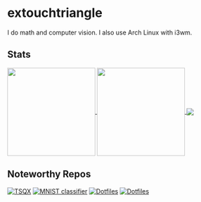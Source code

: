 # extouchtriangle

I do math and computer vision.
I also use Arch Linux with i3wm.

## Stats

<!---![my stats](https://extouchtriangle-readme-stats.vercel.app/api?username=extouchtriangle&theme=tokyonight&show_icons=true&border_color=43c2b2)
![my preferred languages](https://extouchtriangle-readme-stats.vercel.app/api/top-langs/?username=extouchtriangle&theme=tokyonight&show_icons=true&border_color=43c2b2&layout=donut)--->
<a href="https://github.com/extouchtriangle">
  <img height=200 align="center" src="https://extouchtriangle-readme-stats.vercel.app/api?username=extouchtriangle&theme=tokyonight&show_icons=true&border_color=43c2b2&rank_icon=github" />
</a>
<a href="https://github.com/extouchtriangle?tab=repositories">
  <img height=200 align="center" src="https://extouchtriangle-readme-stats.vercel.app/api/top-langs/?username=extouchtriangle&theme=tokyonight&show_icons=true&border_color=43c2b2&layout=donut&exclude_repo=dotfiles&hide=perl" />
</a>
<a href="https://github.com/extouchtriangle">
  <img align="center" src="https://extouchtriangle-readme-streak-stats.vercel.app?user=extouchtriangle&theme=tokyonight&border=43c2b2" />
</a>

## Noteworthy Repos

[![TSQX](https://extouchtriangle-readme-stats.vercel.app/api/pin/?username=extouchtriangle&repo=tree-sitter-tsqx&theme=tokyonight&border_color=43c2b2&show_owner=true)](https://github.com/extouchtriangle/tree-sitter-tsqx)
[![MNIST classifier](https://extouchtriangle-readme-stats.vercel.app/api/pin/?username=extouchtriangle&repo=mnist-classifier&theme=tokyonight&border_color=43c2b2&show_owner=true)](https://github.com/extouchtriangle/mnist-classifier)
[![Dotfiles](https://extouchtriangle-readme-stats.vercel.app/api/pin/?username=extouchtriangle&repo=dotfiles&theme=tokyonight&border_color=43c2b2&locale=en&show_owner=true)](https://github.com/extouchtriangle/dotfiles)
[![Dotfiles](https://extouchtriangle-readme-stats.vercel.app/api/pin/?username=extouchtriangle&repo=tex-fmt&theme=tokyonight&border_color=43c2b2&locale=en&show_owner=true)](https://github.com/extouchtriangle/tex-fmt)
